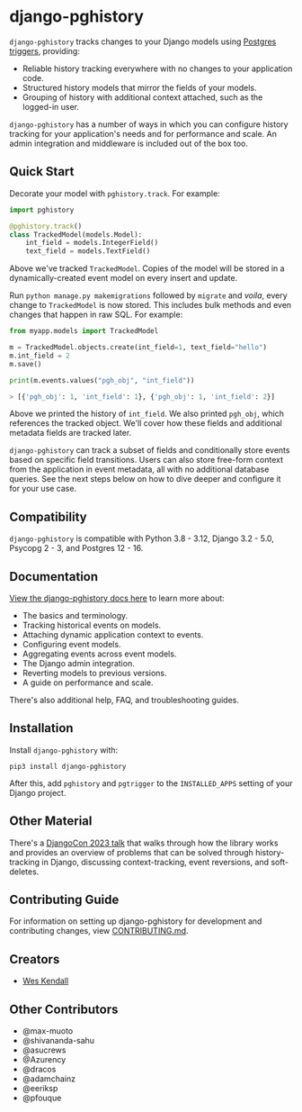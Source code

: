 # django-pghistory

`django-pghistory` tracks changes to your Django models using [Postgres triggers](https://www.postgresql.org/docs/current/sql-createtrigger.html), providing:

* Reliable history tracking everywhere with no changes to your application code.
* Structured history models that mirror the fields of your models.
* Grouping of history with additional context attached, such as the logged-in user.

`django-pghistory` has a number of ways in which you can configure history tracking for your application's needs and for performance and scale. An admin integration and middleware is included out of the box too.

<a id="quick_start"></a>
## Quick Start

Decorate your model with `pghistory.track`. For example:

```python
import pghistory

@pghistory.track()
class TrackedModel(models.Model):
    int_field = models.IntegerField()
    text_field = models.TextField()
```

Above we've tracked `TrackedModel`. Copies of the model will be stored in a dynamically-created event model on every insert and update.

Run `python manage.py makemigrations` followed by `migrate` and *voila*, every change to `TrackedModel` is now stored. This includes bulk methods and even changes that happen in raw SQL. For example:

```python
from myapp.models import TrackedModel

m = TrackedModel.objects.create(int_field=1, text_field="hello")
m.int_field = 2
m.save()

print(m.events.values("pgh_obj", "int_field"))

> [{'pgh_obj': 1, 'int_field': 1}, {'pgh_obj': 1, 'int_field': 2}]
```

Above we printed the history of `int_field`. We also printed `pgh_obj`, which references the tracked object. We'll cover how these fields and additional metadata fields are tracked later.

`django-pghistory` can track a subset of fields and conditionally store events based on specific field transitions. Users can also store free-form context from the application in event metadata, all with no additional database queries. See the next steps below on how to dive deeper and configure it for your use case.

## Compatibility

`django-pghistory` is compatible with Python 3.8 - 3.12, Django 3.2 - 5.0, Psycopg 2 - 3, and Postgres 12 - 16.

## Documentation

[View the django-pghistory docs here](https://django-pghistory.readthedocs.io/) to learn more about:

* The basics and terminology.
* Tracking historical events on models.
* Attaching dynamic application context to events.
* Configuring event models.
* Aggregating events across event models.
* The Django admin integration.
* Reverting models to previous versions.
* A guide on performance and scale.

There's also additional help, FAQ, and troubleshooting guides.

## Installation

Install `django-pghistory` with:

    pip3 install django-pghistory

After this, add `pghistory` and `pgtrigger` to the `INSTALLED_APPS` setting of your Django project.

## Other Material

There's a [DjangoCon 2023 talk](https://youtu.be/LFIAqFt9z2s?si=GQBchy9bVAk-b9ok) that walks through how the library works and provides an overview of problems that can be solved through history-tracking in Django, discussing context-tracking, event reversions, and soft-deletes.

## Contributing Guide

For information on setting up django-pghistory for development and contributing changes, view [CONTRIBUTING.md](CONTRIBUTING.md).

## Creators

- [Wes Kendall](https://github.com/wesleykendall)

## Other Contributors

- @max-muoto
- @shivananda-sahu
- @asucrews
- @Azurency
- @dracos
- @adamchainz
- @eeriksp
- @pfouque
